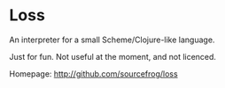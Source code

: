 Loss
====

An interpreter for a small Scheme/Clojure-like language.

Just for fun. Not useful at the moment, and not licenced.

Homepage: http://github.com/sourcefrog/loss
